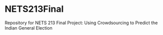 # NETS213Final
Repository for NETS 213 Final Project: Using Crowdsourcing to Predict the Indian General Election
